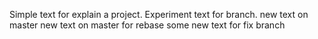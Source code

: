 Simple text for explain a project.
Experiment text for branch.
new text on master
new text on master for rebase
some new text for fix branch

